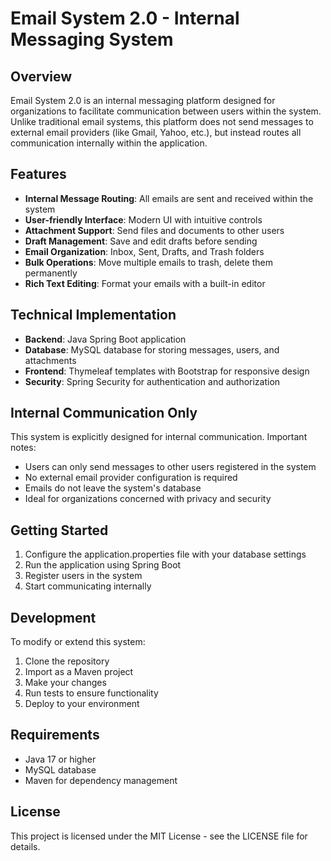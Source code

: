 # Email System 2.0 - Internal Messaging System

## Overview
Email System 2.0 is an internal messaging platform designed for organizations to facilitate communication between users within the system. Unlike traditional email systems, this platform does not send messages to external email providers (like Gmail, Yahoo, etc.), but instead routes all communication internally within the application.

## Features
- **Internal Message Routing**: All emails are sent and received within the system
- **User-friendly Interface**: Modern UI with intuitive controls
- **Attachment Support**: Send files and documents to other users
- **Draft Management**: Save and edit drafts before sending
- **Email Organization**: Inbox, Sent, Drafts, and Trash folders
- **Bulk Operations**: Move multiple emails to trash, delete them permanently
- **Rich Text Editing**: Format your emails with a built-in editor

## Technical Implementation
- **Backend**: Java Spring Boot application
- **Database**: MySQL database for storing messages, users, and attachments
- **Frontend**: Thymeleaf templates with Bootstrap for responsive design
- **Security**: Spring Security for authentication and authorization

## Internal Communication Only
This system is explicitly designed for internal communication. Important notes:
- Users can only send messages to other users registered in the system
- No external email provider configuration is required
- Emails do not leave the system's database
- Ideal for organizations concerned with privacy and security

## Getting Started
1. Configure the application.properties file with your database settings
2. Run the application using Spring Boot
3. Register users in the system
4. Start communicating internally

## Development
To modify or extend this system:
1. Clone the repository
2. Import as a Maven project
3. Make your changes
4. Run tests to ensure functionality
5. Deploy to your environment

## Requirements
- Java 17 or higher
- MySQL database
- Maven for dependency management

## License
This project is licensed under the MIT License - see the LICENSE file for details. 